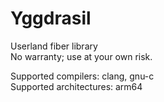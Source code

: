 # Yggdrasil
Userland fiber library  
No warranty; use at your own risk.
  
Supported compilers: clang, gnu-c  
Supported architectures: arm64
